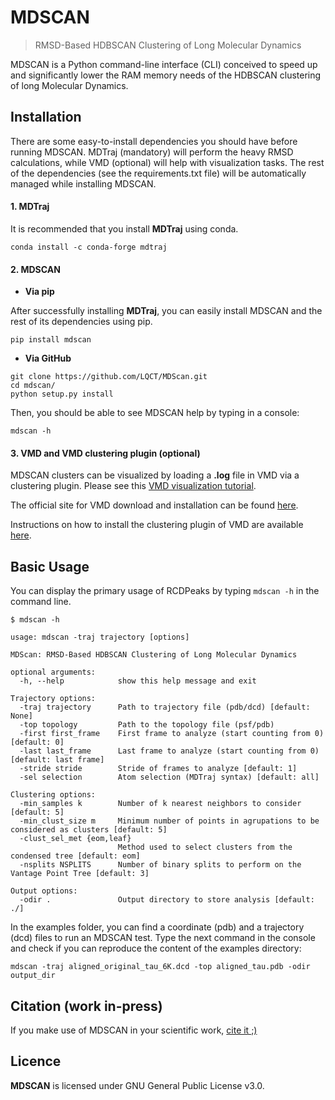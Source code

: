 # MDSCAN
> RMSD-Based HDBSCAN Clustering of Long Molecular Dynamics

MDSCAN is a Python command-line interface (CLI) conceived to speed up and significantly lower the RAM memory needs of the HDBSCAN clustering of long Molecular Dynamics.


## Installation

There are some easy-to-install dependencies you should have before running MDSCAN. MDTraj (mandatory) will perform the heavy RMSD calculations, while VMD (optional) will help with visualization tasks. The rest of the dependencies (see the requirements.txt file) will be automatically managed while installing MDSCAN.


#### 1. **MDTraj**

It is recommended that you install __MDTraj__ using conda.

`conda install -c conda-forge mdtraj`

#### 2. **MDSCAN**

+ __Via **pip**__


After successfully installing __MDTraj__, you can easily install MDSCAN and the rest of its dependencies using pip.

`pip install mdscan`


+ __Via **GitHub**__

```
git clone https://github.com/LQCT/MDScan.git
cd mdscan/
python setup.py install
```
Then, you should be able to see MDSCAN help by typing in a console:

`mdscan -h`


#### 3. **VMD** and **VMD clustering plugin** (optional)

MDSCAN clusters can be visualized by loading a **.log**  file in VMD via a clustering plugin.
Please see this [VMD visualization tutorial](https://bitqt.readthedocs.io/en/latest/tutorial.html#visualizing-clusters-in-vmd).

The official site for VMD download and installation can be found [here](https://www.ks.uiuc.edu/Development/Download/download.cgi?PackageName=VMD>).

Instructions on how to install the clustering plugin of VMD are available [here](https://github.com/luisico/clustering).


## Basic Usage
You can display the primary usage of RCDPeaks by typing  `mdscan -h` in the command line.

```
$ mdscan -h

usage: mdscan -traj trajectory [options]

MDScan: RMSD-Based HDBSCAN Clustering of Long Molecular Dynamics

optional arguments:
  -h, --help            show this help message and exit

Trajectory options:
  -traj trajectory      Path to trajectory file (pdb/dcd) [default: None]
  -top topology         Path to the topology file (psf/pdb)
  -first first_frame    First frame to analyze (start counting from 0) [default: 0]
  -last last_frame      Last frame to analyze (start counting from 0) [default: last frame]
  -stride stride        Stride of frames to analyze [default: 1]
  -sel selection        Atom selection (MDTraj syntax) [default: all]

Clustering options:
  -min_samples k        Number of k nearest neighbors to consider [default: 5]
  -min_clust_size m     Minimum number of points in agrupations to be considered as clusters [default: 5]
  -clust_sel_met {eom,leaf}
                        Method used to select clusters from the condensed tree [default: eom]
  -nsplits NSPLITS      Number of binary splits to perform on the Vantage Point Tree [default: 3]

Output options:
  -odir .               Output directory to store analysis [default: ./]

```

In the examples folder, you can find a coordinate (pdb) and a trajectory (dcd) files to run an MDSCAN test.
Type the next command in the console and check if you can reproduce the content of the examples directory:

```mdscan -traj aligned_original_tau_6K.dcd -top aligned_tau.pdb -odir output_dir```


## Citation (work in-press)

If you make use of MDSCAN in your scientific work, [cite it ;)]()


## Licence

**MDSCAN** is licensed under GNU General Public License v3.0.

